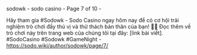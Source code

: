 sodowk - sodo casino - Page 7 of 10 - 

Hãy tham gia #Sodowk - Sodo Casino ngay hôm nay để có cơ hội trải nghiệm trò chơi đầy thú vị và thử thách bản thân của bạn! 🎰🎉 Đọc thêm về trò chơi này trên trang web của chúng tôi tại đây: [link bài viết]. #SodoCasino #Sodowk #GameNight - https://sodo.wiki/author/sodowk/page/7/
